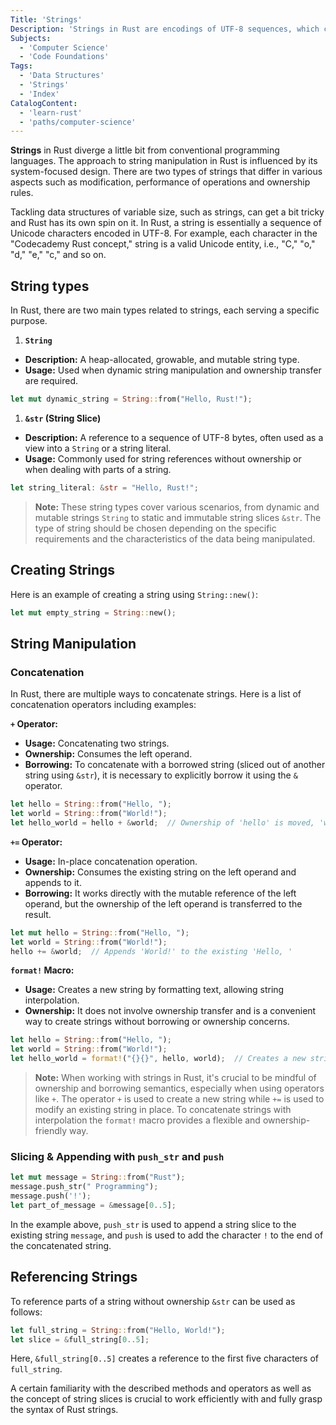 ```yaml
---
Title: 'Strings'
Description: 'Strings in Rust are encodings of UTF-8 sequences, which can be created, manipulated and referenced.'
Subjects:
  - 'Computer Science'
  - 'Code Foundations'
Tags:
  - 'Data Structures'
  - 'Strings'
  - 'Index'
CatalogContent:
  - 'learn-rust'
  - 'paths/computer-science'
---
```


**Strings** in Rust diverge a little bit from conventional programming languages. The approach to string manipulation in Rust is influenced by its system-focused design. There are two types of strings that differ in various aspects such as modification, performance of operations and ownership rules.

Tackling data structures of variable size, such as strings, can get a bit tricky and Rust has its own spin on it. In Rust, a string is essentially a sequence of Unicode characters encoded in UTF-8. For example, each character in the "Codecademy Rust concept," string is a valid Unicode entity, i.e., "C," "o," "d," "e," "c," and so on.

## String types

In Rust, there are two main types related to strings, each serving a specific purpose.

1. **`String`**

- **Description:** A heap-allocated, growable, and mutable string type.
- **Usage:** Used when dynamic string manipulation and ownership transfer are required.

```rust
let mut dynamic_string = String::from("Hello, Rust!");
```

1. **`&str` (String Slice)**

- **Description:** A reference to a sequence of UTF-8 bytes, often used as a view into a `String` or a string
  literal.
- **Usage:** Commonly used for string references without ownership or when dealing with parts of a string.

```rust
let string_literal: &str = "Hello, Rust!";
```

> **Note:** These string types cover various scenarios, from dynamic and mutable strings `String` to static and immutable string slices `&str`. The type of string should be chosen depending on the specific requirements and the characteristics of the data being manipulated.

## Creating Strings

Here is an example of creating a string using `String::new()`:

```rust
let mut empty_string = String::new();
```

## String Manipulation

### Concatenation

In Rust, there are multiple ways to concatenate strings. Here is a list of concatenation operators including examples:

**`+` Operator:**

- **Usage:** Concatenating two strings.
- **Ownership:** Consumes the left operand.
- **Borrowing:** To concatenate with a borrowed string (sliced out of another string using `&str`), it is necessary to explicitly borrow it using the `&` operator.

```rust
let hello = String::from("Hello, ");
let world = String::from("World!");
let hello_world = hello + &world;  // Ownership of 'hello' is moved, 'world' is borrowed
```

**`+=` Operator:**

- **Usage:** In-place concatenation operation.
- **Ownership:** Consumes the existing string on the left operand and appends to it.
- **Borrowing:** It works directly with the mutable reference of the left operand, but the ownership of the left operand is transferred to the result.

```rust
let mut hello = String::from("Hello, ");
let world = String::from("World!");
hello += &world;  // Appends 'World!' to the existing 'Hello, '
```

**`format!` Macro:**

- **Usage:** Creates a new string by formatting text, allowing string interpolation.
- **Ownership:** It does not involve ownership transfer and is a convenient way to create strings without borrowing
  or ownership concerns.

```rust
let hello = String::from("Hello, ");
let world = String::from("World!");
let hello_world = format!("{}{}", hello, world);  // Creates a new string without ownership issues
```

> **Note:** When working with strings in Rust, it's crucial to be mindful of ownership and borrowing semantics, especially when using operators like `+`. The operator `+` is used to create a new string while `+=` is used to modify an existing string in place. To concatenate strings with interpolation the `format!` macro provides a flexible and ownership-friendly way.

### Slicing & Appending with `push_str` and `push`

```rust
let mut message = String::from("Rust");
message.push_str(" Programming");
message.push('!');
let part_of_message = &message[0..5];
```

In the example above, `push_str` is used to append a string slice to the existing string `message`, and `push` is used to add the character `!` to the end of the concatenated string.

## Referencing Strings

To reference parts of a string without ownership `&str` can be used as follows:

```rust
let full_string = String::from("Hello, World!");
let slice = &full_string[0..5];
```

Here, `&full_string[0..5]` creates a reference to the first five characters of `full_string`.

A certain familiarity with the described methods and operators as well as the concept of string slices is crucial to
work efficiently with and fully grasp the syntax of Rust strings.
